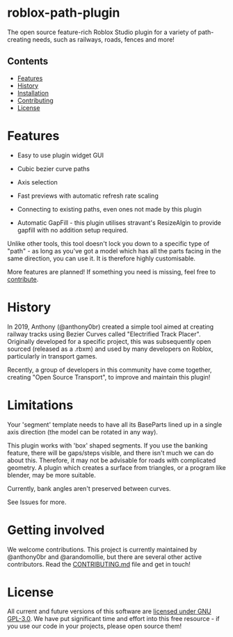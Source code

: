 <h1>roblox-path-plugin</h1>
The open source feature-rich Roblox Studio plugin for a variety of path-creating needs, such as railways, roads, fences and more!

<h2> Contents </h2>

* [Features](#features)
* [History](#history)
* [Installation](#installation)
* [Contributing](#contributing)
* [License](#license)

# Features

- Easy to use plugin widget GUI

- Cubic bezier curve paths

- Axis selection

- Fast previews with automatic refresh rate scaling

- Connecting to existing paths, even ones not made by this plugin

- Automatic GapFill - this plugin utilises stravant's ResizeAlgin to provide gapfill with no addition setup required.

Unlike other tools, this tool doesn't lock you down to a specific type of "path" - as long as you've got a model which has all the parts facing in the same direction, you can use it. It is therefore highly customisable.

More features are planned! If something you need is missing, feel free to [contribute](#contributing).

# History

In 2019, Anthony (@anthony0br) created a simple tool aimed at creating railway tracks using Bezier Curves called "Electrified Track Placer". Originally developed for a specific project, this was subsequently open sourced (released as a .rbxm) and used by many developers on Roblox, particularly in transport games.

Recently, a group of developers in this community have come together, creating "Open Source Transport", to improve and maintain this plugin!

# Limitations

Your 'segment' template needs to have all its BaseParts lined up in a single axis direction (the model can be rotated in any way).

This plugin works with 'box' shaped segments. If you use the banking feature, there will be gaps/steps visible, and there isn't much we can do about this. Therefore, it may not be advisable for roads with complicated geometry. A plugin which creates a surface from triangles, or a program like blender, may be more suitable.

Currently, bank angles aren't preserved between curves.

See Issues for more.

# Getting involved

We welcome contributions. This project is currently maintained by @anthony0br and @arandomollie, but there are several other active contributors. Read the [CONTRIBUTING.md](https://github.com/Open-Source-Transport/roblox-path-plugin/blob/main/CONTRIBUTING.md) file and get in touch!

# License

All current and future versions of this software are [licensed under GNU GPL-3.0](https://github.com/Open-Source-Transport/roblox-path-plugin/blob/main/LICENSE). We have put significant time and effort into this free resource - if you use our code in your projects, please open source them!
